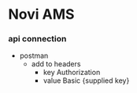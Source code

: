 # Novi AMS #

### api connection ###
- postman
    - add to headers
        - key Authorization
        - value Basic {supplied key}

